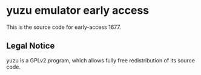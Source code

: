yuzu emulator early access
=============

This is the source code for early-access 1677.

## Legal Notice

yuzu is a GPLv2 program, which allows fully free redistribution of its source code.